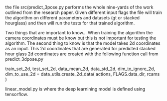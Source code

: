 the file src/predict_3pose.py performs the whole nine-yards of the work outlined from the research paper.
Given different input flags the file will train the algorithm on different parameters and datasets (gt or stacked hourglass)
and then will run the tests for that trained algorithm. 

Two things that are important to know... When training the algorithm the camera coordinates must be know 
but this is not important for testing the algorithm. The second thing to know is that the 
model takes 2d coordinates as an input. This 2d coordinates that are generated for predicted 
stacked hour glass 2d coordinates are created with the following function call from predict_3dpose.py

train_set_2d, test_set_2d, data_mean_2d, data_std_2d, dim_to_ignore_2d, dim_to_use_2d = data_utils.create_2d_data( actions, FLAGS.data_dir, rcams )

linear_model.py is where the deep learnining model is defined using tensorflow. 

